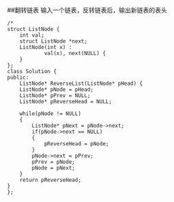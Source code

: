 ##翻转链表
输入一个链表，反转链表后，输出新链表的表头

    /*
    struct ListNode {
    	int val;
    	struct ListNode *next;
    	ListNode(int x) :
    			val(x), next(NULL) {
    	}
    };
    class Solution {
    public:
        ListNode* ReverseList(ListNode* pHead) {
        ListNode* pNode = pHead;
        ListNode* pPrev = NULL;
        ListNode* pReverseHead = NULL;
    
        while(pNode != NULL)
        {
            ListNode* pNext = pNode->next;
            if(pNode->next == NULL)
            {
                pReverseHead = pNode;
            }
            pNode->next = pPrev;
            pPrev = pNode;
            pNode = pNext;
        }
        return pReverseHead;
    }
    };